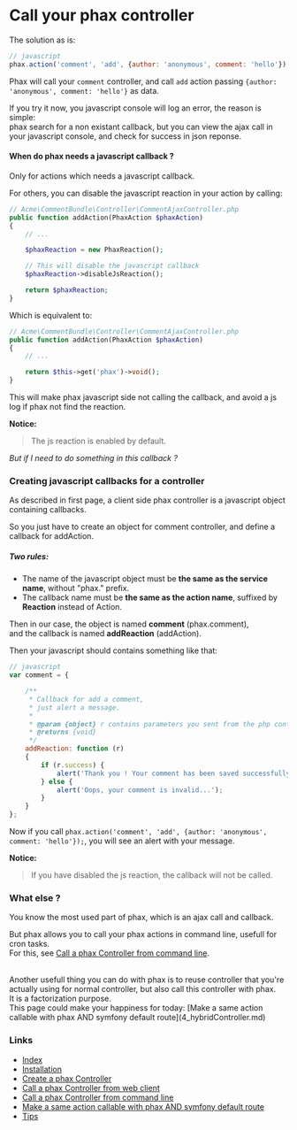 Call your phax controller
=========================


The solution as is:

``` javascript
// javascript
phax.action('comment', 'add', {author: 'anonymous', comment: 'hello'});
```

Phax will call your `comment` controller,
and call `add` action passing `{author: 'anonymous', comment: 'hello'}` as data.

If you try it now, you javascript console will log an error, the reason is simple:<br />
phax search for a non existant callback, but you can view the ajax call in your javascript console,
and check for success in json reponse.


#### When do phax needs a javascript callback ?

Only for actions which needs a javascript callback.

For others, you can disable the javascript reaction in your action by calling:

``` php
// Acme\CommentBundle\Controller\CommentAjaxController.php
public function addAction(PhaxAction $phaxAction)
{
    // ...

	$phaxReaction = new PhaxReaction();

    // This will disable the javascript callback
    $phaxReaction->disableJsReaction();

    return $phaxReaction;
}
```

Which is equivalent to:

``` php
// Acme\CommentBundle\Controller\CommentAjaxController.php
public function addAction(PhaxAction $phaxAction)
{
    // ...

    return $this->get('phax')->void();
}
```

This will make phax javascript side not calling the callback,
and avoid a js log if phax not find the reaction.

**Notice:**
> The js reaction is enabled by default.


*But if I need to do something in this callback ?*


### Creating javascript callbacks for a controller

As described in first page, a client side phax controller is a javascript object containing callbacks.

So you just have to create an object for comment controller, and define a callback for addAction.

##### Two rules:

- The name of the javascript object must be **the same as the service name**, without "phax." prefix.
- The callback name must be **the same as the action name**, suffixed by **Reaction** instead of Action.

Then in our case, the object is named **comment** (phax.comment),<br />
and the callback is named **addReaction** (addAction).

Then your javascript should contains something like that:

``` javascript
// javascript
var comment = {

    /**
     * Callback for add a comment,
     * just alert a message.
     * 
     * @param {object} r contains parameters you sent from the php controller
     * @returns {void}
     */
    addReaction: function (r)
    {
        if (r.success) {
            alert('Thank you ! Your comment has been saved successfully.');
        } else {
            alert('Oops, your comment is invalid...');
        }
    }
};
```


Now if you call `phax.action('comment', 'add', {author: 'anonymous', comment: 'hello'});`,
you will see an alert with your message.

**Notice:**
> If you have disabled the js reaction, the callback will not be called.


### What else ?

You know the most used part of phax, which is an ajax call and callback.

But phax allows you to call your phax actions in command line, usefull for cron tasks.<br />
For this, see
[Call a phax Controller from command line](3_callControllerCli.md).

<br />
Another usefull thing you can do with phax
is to reuse controller that you're actually using for normal controller,
but also call this controller with phax.<br />
It is a factorization purpose.<br />
This page could make your happiness for today:
[Make a same action callable with phax AND symfony default route](4_hybridController.md)


### Links

- [Index](https://github.com/alcalyn/phax-bundle)
- [Installation](index.md)
- [Create a phax Controller](1_createPhaxController.md)
- [Call a phax Controller from web client](2_callControllerWeb.md)
- [Call a phax Controller from command line](3_callControllerCli.md)
- [Make a same action callable with phax AND symfony default route](4_hybridController.md)
- [Tips](5_tips.md)
